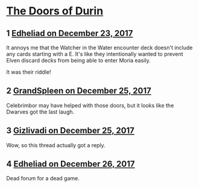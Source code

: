 # [The Doors of Durin](https://community.fantasyflightgames.com/topic/266061-the-doors-of-durin/)

## 1 [Edheliad on December 23, 2017](https://community.fantasyflightgames.com/topic/266061-the-doors-of-durin/?do=findComment&comment=3140688)

It annoys me that the Watcher in the Water encounter deck doesn't include any cards starting with a E. It's like they intentionally wanted to prevent Elven discard decks from being able to enter Moria easily.

It was their riddle!

## 2 [GrandSpleen on December 25, 2017](https://community.fantasyflightgames.com/topic/266061-the-doors-of-durin/?do=findComment&comment=3142517)

Celebrimbor may have helped with those doors, but it looks like the Dwarves got the last laugh.

## 3 [Gizlivadi on December 25, 2017](https://community.fantasyflightgames.com/topic/266061-the-doors-of-durin/?do=findComment&comment=3142673)

Wow, so this thread actually got a reply.

## 4 [Edheliad on December 26, 2017](https://community.fantasyflightgames.com/topic/266061-the-doors-of-durin/?do=findComment&comment=3142932)

Dead forum for a dead game.

